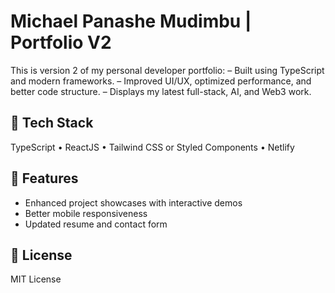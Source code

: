 # Michael Panashe Mudimbu | Portfolio V2

This is version 2 of my personal developer portfolio:
– Built using TypeScript and modern frameworks.
– Improved UI/UX, optimized performance, and better code structure.
– Displays my latest full-stack, AI, and Web3 work.

## 🚀 Tech Stack
TypeScript • ReactJS • Tailwind CSS or Styled Components • Netlify

## 🧩 Features
- Enhanced project showcases with interactive demos
- Better mobile responsiveness
- Updated resume and contact form

## 📄 License
MIT License
